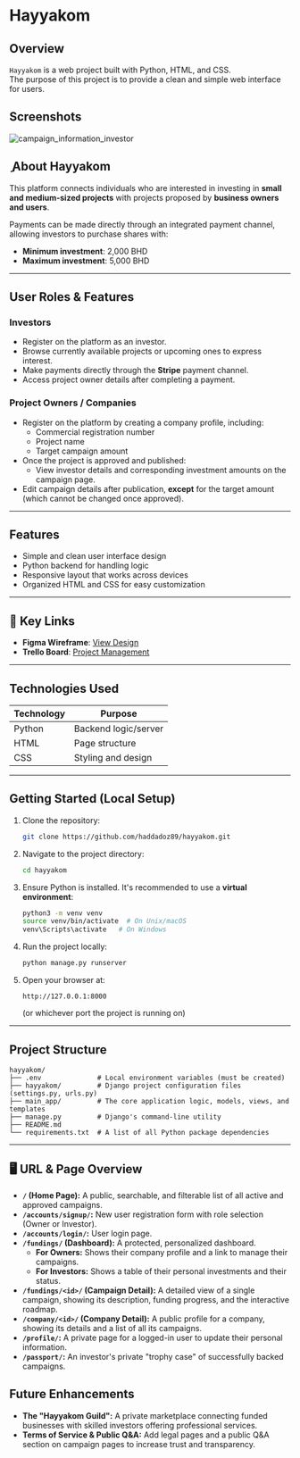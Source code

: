 # Hayyakom

## Overview
`Hayyakom` is a web project built with Python, HTML, and CSS.  
The purpose of this project is to provide a clean and simple web interface for users. 

## Screenshots  
![campaign_information_investor](https://github.com/user-attachments/assets/0b0ce20b-4ee3-450a-afa3-792ce05bff33)

## ِ About Hayyakom
This platform connects individuals who are interested in investing in **small and medium-sized projects** with projects proposed by **business owners and users**.

Payments can be made directly through an integrated payment channel, allowing investors to purchase shares with:
- **Minimum investment**: 2,000 BHD
- **Maximum investment**: 5,000 BHD

---

## User Roles & Features

### Investors
- Register on the platform as an investor.
- Browse currently available projects or upcoming ones to express interest.
- Make payments directly through the **Stripe** payment channel.
- Access project owner details after completing a payment.

### Project Owners / Companies
- Register on the platform by creating a company profile, including:
  - Commercial registration number
  - Project name
  - Target campaign amount
- Once the project is approved and published:
  - View investor details and corresponding investment amounts on the campaign page.
- Edit campaign details after publication, **except** for the target amount (which cannot be changed once approved).

---

## Features
- Simple and clean user interface design  
- Python backend for handling logic  
- Responsive layout that works across devices  
- Organized HTML and CSS for easy customization 

---

## 📌 Key Links
- **Figma Wireframe**: [View Design](https://www.figma.com/design/Duf0QtyIc9JFoXCGqwpI0R/hayyakom?node-id=8-32&t=U0Wb9db4h9humufb-1)  
- **Trello Board**: [Project Management](https://trello.com/invite/b/68d2f87fbbc41b563f787829/ATTIb55793a50ce5f5b4a30242f8b326987976D09F73/hayyakom)


---

## Technologies Used
| Technology | Purpose |
|---|---|
| Python | Backend logic/server |
| HTML | Page structure |
| CSS | Styling and design |

---

## Getting Started (Local Setup)

1. Clone the repository:
   ```bash
   git clone https://github.com/haddadoz89/hayyakom.git
   ```

2. Navigate to the project directory:
   ```bash
   cd hayyakom
   ```

3. Ensure Python is installed. It's recommended to use a **virtual environment**:
   ```bash
   python3 -m venv venv
   source venv/bin/activate  # On Unix/macOS
   venv\Scripts\activate   # On Windows
   ```

4. Run the project locally:
   ```bash
   python manage.py runserver
   ```

5. Open your browser at:
   ```
   http://127.0.0.1:8000
   ```
   (or whichever port the project is running on)

---

## Project Structure

```
hayyakom/
├── .env              # Local environment variables (must be created)
├── hayyakom/         # Django project configuration files (settings.py, urls.py)
├── main_app/         # The core application logic, models, views, and templates
├── manage.py         # Django's command-line utility
├── README.md         
└── requirements.txt  # A list of all Python package dependencies
```
---
## 🖥️ URL & Page Overview

* **`/` (Home Page):** A public, searchable, and filterable list of all active and approved campaigns.
* **`/accounts/signup/`:** New user registration form with role selection (Owner or Investor).
* **`/accounts/login/`:** User login page.
* **`/fundings/` (Dashboard):** A protected, personalized dashboard.
    * **For Owners:** Shows their company profile and a link to manage their campaigns.
    * **For Investors:** Shows a table of their personal investments and their status.
* **`/fundings/<id>/` (Campaign Detail):** A detailed view of a single campaign, showing its description, funding progress, and the interactive roadmap.
* **`/company/<id>/` (Company Detail):** A public profile for a company, showing its details and a list of all its campaigns.
* **`/profile/`:** A private page for a logged-in user to update their personal information.
* **`/passport/`:** An investor's private "trophy case" of successfully backed campaigns.

## Future Enhancements
- **The "Hayyakom Guild":** A private marketplace connecting funded businesses with skilled investors offering professional services.
- **Terms of Service & Public Q&A:** Add legal pages and a public Q&A section on campaign pages to increase trust and transparency.